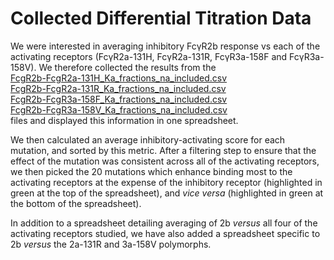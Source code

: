 # Collected Differential Titration Data

We were interested in averaging inhibitory FcγR2b response vs each of the activating receptors (FcγR2a-131H, FcγR2a-131R, FcγR3a-158F and FcγR3a-158V). We therefore collected the results from the<br>
[FcgR2b-FcgR2a-131H_Ka_fractions_na_included.csv](https://github.com/Ortlund-Laboratory/DMS_IgG1Fc/blob/main/Deposited_Data/Differential_Titration_Data/Fc%CE%B3R2b-Fc%CE%B3R2a131H/FcgR2b-FcgR2a-131H_Ka_fractions_na_included.csv)<br>
[FcgR2b-FcgR2a-131R_Ka_fractions_na_included.csv](https://github.com/Ortlund-Laboratory/DMS_IgG1Fc/blob/main/Deposited_Data/Differential_Titration_Data/Fc%CE%B3R2b-Fc%CE%B3R2a131R/FcgR2b-FcgR2a-131R_Ka_fractions_na_included.csv)<br>
[FcgR2b-FcgR3a-158F_Ka_fractions_na_included.csv](https://github.com/Ortlund-Laboratory/DMS_IgG1Fc/blob/main/Deposited_Data/Differential_Titration_Data/Fc%CE%B3R2b-Fc%CE%B3R3a158F/FcgR2b-FcgR3a-158F_Ka_fractions_na_included.csv)<br>
[FcgR2b-FcgR3a-158V_Ka_fractions_na_included.csv](https://github.com/Ortlund-Laboratory/DMS_IgG1Fc/blob/main/Deposited_Data/Differential_Titration_Data/Fc%CE%B3R2b-Fc%CE%B3R3a158V/FcgR2b-FcgR3a-158V_Ka_fractions_na_included.csv)<br>
files and displayed this information in one spreadsheet.

We then calculated an average inhibitory-activating score for each mutation, and sorted by this metric. After a filtering step to ensure that the effect of the mutation was consistent across all of the activating receptors, we then picked the 20 mutations which enhance binding most to the activating receptors at the expense of the inhibitory receptor (highlighted in green at the top of the spreadsheet), and *vice versa* (highlighted in green at the bottom of the spreadsheet).

In addition to a spreadsheet detailing averaging of 2b *versus* all four of the activating receptors studied, we have also added a spreadsheet specific to 2b *versus* the 2a-131R and 3a-158V polymorphs.
